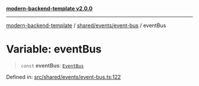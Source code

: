 [**modern-backend-template v2.0.0**](../../../../README.md)

***

[modern-backend-template](../../../../modules.md) / [shared/events/event-bus](../README.md) / eventBus

# Variable: eventBus

> `const` **eventBus**: [`EventBus`](../classes/EventBus.md)

Defined in: [src/shared/events/event-bus.ts:122](https://github.com/maemreyo/saas-4cus-nodejs/blob/2a5b3f3aa11335dfa561e80e1feabb8e6084261e/src/shared/events/event-bus.ts#L122)
